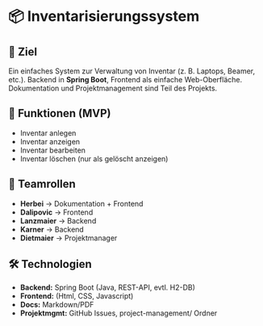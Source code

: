 # 📦 Inventarisierungssystem

## 🎯 Ziel
Ein einfaches System zur Verwaltung von Inventar (z. B. Laptops, Beamer, etc.).
Backend in **Spring Boot**, Frontend als einfache Web-Oberfläche.  
Dokumentation und Projektmanagement sind Teil des Projekts.

## 🚀 Funktionen (MVP)
- Inventar anlegen
- Inventar anzeigen
- Inventar bearbeiten
- Inventar löschen (nur als gelöscht anzeigen)

## 👥 Teamrollen
- **Herbei** → Dokumentation + Frontend
- **Dalipovic** → Frontend
- **Lanzmaier** → Backend
- **Karner** → Backend
- **Dietmaier** → Projektmanager

## 🛠️ Technologien
- **Backend:** Spring Boot (Java, REST-API, evtl. H2-DB)
- **Frontend:** (Html, CSS, Javascript)
- **Docs:** Markdown/PDF
- **Projektmgmt:** GitHub Issues, project-management/ Ordner
